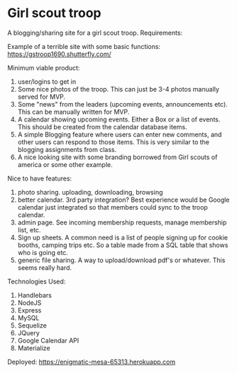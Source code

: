 # Girl scout troop
A blogging/sharing site for a girl scout troop.  Requirements:

Example of a terrible site with some basic functions:
https://gstroop1690.shutterfly.com/


Minimum viable product:
1) user/logins to get in
2) Some nice photos of the troop.  This can just be 3-4 photos manually served for MVP.
3) Some "news" from the leaders (upcoming events, announcements etc).  This can be manually written for MVP.
4) A calendar showing upcoming events.  Either a Box or a list of events.  This should be created from the calendar database items.
5) A simple Blogging feature where users can enter new comments, and other users can respond to those items.  This is very similar to the blogging assignments from class.
6) A nice looking site with some branding borrowed from Girl scouts of america or some other example.

Nice to have features:
1) photo sharing.  uploading, downloading, browsing
2) better calendar.  3rd party integration?  Best experience would be Google calendar just integrated so that members could sync to the troop calendar.
3) admin page.  See incoming membership requests, manage membership list, etc.
4) Sign up sheets.  A common need is a list of people signing up for cookie booths, camping trips etc.  So a table made from a SQL table that shows who is going etc.  
5) generic file sharing.  A way to upload/download pdf's or whatever.  This seems really hard.

Technologies Used:

1. Handlebars
2. NodeJS
3. Express
4. MySQL
5. Sequelize
6. JQuery
7. Google Calendar API
8. Materialize

Deployed: https://enigmatic-mesa-65313.herokuapp.com
